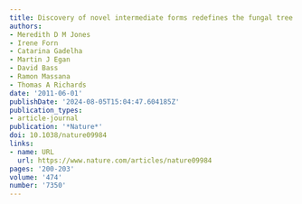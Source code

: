 ```yaml
---
title: Discovery of novel intermediate forms redefines the fungal tree of life
authors:
- Meredith D M Jones
- Irene Forn
- Catarina Gadelha
- Martin J Egan
- David Bass
- Ramon Massana
- Thomas A Richards
date: '2011-06-01'
publishDate: '2024-08-05T15:04:47.604185Z'
publication_types:
- article-journal
publication: '*Nature*'
doi: 10.1038/nature09984
links:
- name: URL
  url: https://www.nature.com/articles/nature09984
pages: '200-203'
volume: '474'
number: '7350'
---
```

